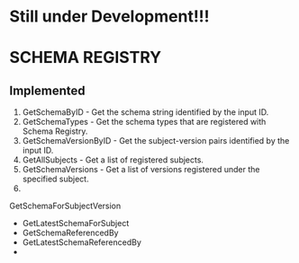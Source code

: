 # Still under Development!!!
# SCHEMA REGISTRY

## Implemented
1. GetSchemaByID - Get the schema string identified by the input ID.
2. GetSchemaTypes - Get the schema types that are registered with Schema Registry.
3. GetSchemaVersionByID - Get the subject-version pairs identified by the input ID.
4. GetAllSubjects - Get a list of registered subjects.
5. GetSchemaVersions - Get a list of versions registered under the specified subject.
6. 
GetSchemaForSubjectVersion
* GetLatestSchemaForSubject
* GetSchemaReferencedBy
* GetLatestSchemaReferencedBy
* 
